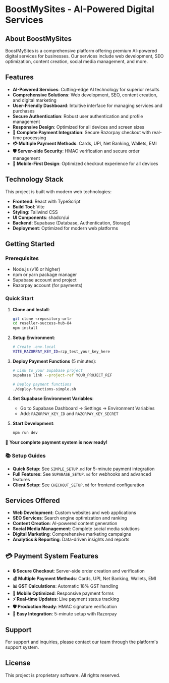 
# BoostMySites - AI-Powered Digital Services

## About BoostMySites

BoostMySites is a comprehensive platform offering premium AI-powered digital services for businesses. Our services include web development, SEO optimization, content creation, social media management, and more.

## Features

- **AI-Powered Services**: Cutting-edge AI technology for superior results
- **Comprehensive Solutions**: Web development, SEO, content creation, and digital marketing
- **User-Friendly Dashboard**: Intuitive interface for managing services and purchases
- **Secure Authentication**: Robust user authentication and profile management
- **Responsive Design**: Optimized for all devices and screen sizes
- **🚀 Complete Payment Integration**: Secure Razorpay checkout with real-time processing
- **💳 Multiple Payment Methods**: Cards, UPI, Net Banking, Wallets, EMI
- **🛡️ Server-side Security**: HMAC verification and secure order management
- **📱 Mobile-First Design**: Optimized checkout experience for all devices

## Technology Stack

This project is built with modern web technologies:

- **Frontend**: React with TypeScript
- **Build Tool**: Vite
- **Styling**: Tailwind CSS
- **UI Components**: shadcn/ui
- **Backend**: Supabase (Database, Authentication, Storage)
- **Deployment**: Optimized for modern web platforms

## Getting Started

### Prerequisites

- Node.js (v16 or higher)
- npm or yarn package manager
- Supabase account and project
- Razorpay account (for payments)

### Quick Start

1. **Clone and Install**:
   ```bash
   git clone <repository-url>
   cd reseller-success-hub-84
   npm install
   ```

2. **Setup Environment**:
   ```bash
   # Create .env.local
   VITE_RAZORPAY_KEY_ID=rzp_test_your_key_here
   ```

3. **Deploy Payment Functions** (5 minutes):
   ```bash
   # Link to your Supabase project
   supabase link --project-ref YOUR_PROJECT_REF
   
   # Deploy payment functions
   ./deploy-functions-simple.sh
   ```

4. **Set Supabase Environment Variables**:
   - Go to Supabase Dashboard → Settings → Environment Variables
   - Add: `RAZORPAY_KEY_ID` and `RAZORPAY_KEY_SECRET`

5. **Start Development**:
   ```bash
   npm run dev
   ```

🎉 **Your complete payment system is now ready!**

### 📚 Setup Guides
- **Quick Setup**: See `SIMPLE_SETUP.md` for 5-minute payment integration
- **Full Features**: See `SUPABASE_SETUP.md` for webhooks and advanced features
- **Client Setup**: See `CHECKOUT_SETUP.md` for frontend configuration

## Services Offered

- **Web Development**: Custom websites and web applications
- **SEO Services**: Search engine optimization and ranking
- **Content Creation**: AI-powered content generation
- **Social Media Management**: Complete social media solutions
- **Digital Marketing**: Comprehensive marketing campaigns
- **Analytics & Reporting**: Data-driven insights and reports

## 💳 Payment System Features

- **🔒 Secure Checkout**: Server-side order creation and verification
- **💰 Multiple Payment Methods**: Cards, UPI, Net Banking, Wallets, EMI
- **📊 GST Calculations**: Automatic 18% GST handling
- **📱 Mobile Optimized**: Responsive payment forms
- **⚡ Real-time Updates**: Live payment status tracking
- **🛡️ Production Ready**: HMAC signature verification
- **🎯 Easy Integration**: 5-minute setup with Razorpay

## Support

For support and inquiries, please contact our team through the platform's support system.

## License

This project is proprietary software. All rights reserved.
